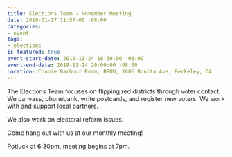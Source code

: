 ```yaml
---
title: Elections Team - November Meeting
date: 2019-01-17 11:57:00 -08:00
categories:
- event
tags:
- elections
is featured: true
event-start-date: 2019-11-24 18:30:00 -08:00
event-end-date: 2019-11-24 20:00:00 -08:00
Location: Connie Barbour Room, BFUU, 1606 Bonita Ave, Berkeley, CA
---
```


The Elections Team focuses on flipping red districts through voter contact. We canvass, phonebank, write postcards, and register new voters. We work with and support local partners.

We also work on electoral reform issues.

Come hang out with us at our monthly meeting!

Potluck at 6:30pm, meeting begins at 7pm.